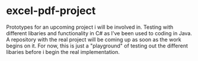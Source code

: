 # excel-pdf-project
Prototypes for an upcoming project i will be involved in. Testing with different libaries and functionality in C# as I've been used to coding in Java. A repository with the real project will be coming up as soon as the work begins on it. For now, this is just a "playground" of testing out the different libaries before i begin the real implementation.
